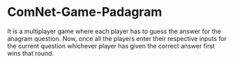 # ComNet-Game-Padagram
It is a multiplayer game where each player has to guess the answer for the anagram question. Now, once all the players enter their respective inputs for the current question whichever player has given the correct answer first wins that round.
